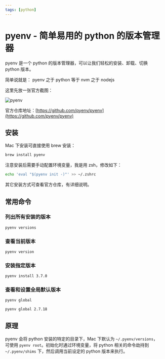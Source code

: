 ```yaml
---
tags: [python]
---
```


# pyenv - 简单易用的 python 的版本管理器

pyenv 是一个 python 的版本管理器，可以让我们轻松的安装、卸载、切换 python 版本。

简单说就是： pyenv 之于 python 等于 nvm 之于 nodejs

这里先放一张官方截图：

![pyenv](https://stg.heyfe.org/images/blog-2022-pyenv-61.png)

官方仓库地址：[https://github.com/pyenv/pyenv](https://github.com/pyenv/pyenv)

## 安装

Mac 下安装可直接使用 brew 安装：

```bash
brew install pyenv
```

注意安装后需要手动配置环境变量，我是用 zsh，修改如下：

```bash
echo 'eval "$(pyenv init -)"' >> ~/.zshrc
```

其它安装方式可查看官方仓库，有详细说明。

## 常用命令

### 列出所有安装的版本

```bash
pyenv versions
```

### 查看当前版本

```bash
pyenv version
```

### 安装指定版本

```bash
pyenv install 3.7.0
```

### 查看和设置全局默认版本

```bash
pyenv global

pyenv global 2.7.18
```

## 原理

pyenv 会将 python 安装的特定的目录下，Mac 下默认为 `~/.pyenv/versions`，可使用 `pyenv root`。初始化时通过环境变量，将 python 相关的命令劫持到 `~/.pyenv/shims` 下，然后调用当前设定的 python 版本来执行。
